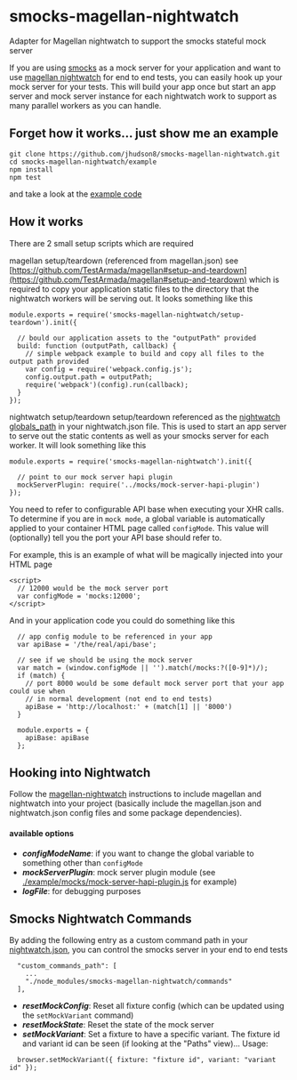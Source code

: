 # smocks-magellan-nightwatch
Adapter for Magellan nightwatch to support the smocks stateful mock server

If you are using [smocks](https://github.com/jhudson8/smocks) as a mock server for your application and want to use [magellan nightwatch](https://github.com/TestArmada/magellan-nightwatch) for end to end tests, you can easily hook up your mock server for your tests.  This will build your app once but start an app server and mock server instance for each nightwatch work to support as many parallel workers as you can handle.


Forget how it works... just show me an example
----------------------------------------------------
```
git clone https://github.com/jhudson8/smocks-magellan-nightwatch.git
cd smocks-magellan-nightwatch/example
npm install
npm test
```
and take a look at the [example code](./example)


How it works
------------
There are 2 small setup scripts which are required

magellan setup/teardown (referenced from magellan.json) see [https://github.com/TestArmada/magellan#setup-and-teardown](https://github.com/TestArmada/magellan#setup-and-teardown) which is required to copy your application static files to the directory that the nightwatch workers will be serving out.  It looks something like this
```
module.exports = require('smocks-magellan-nightwatch/setup-teardown').init({

  // bould our application assets to the "outputPath" provided
  build: function (outputPath, callback) {
    // simple webpack example to build and copy all files to the output path provided
    var config = require('webpack.config.js');
    config.output.path = outputPath;
    require('webpack')(config).run(callback);
  }
});
```

nightwatch setup/teardown setup/teardown referenced as the [nightwatch globals_path](http://nightwatchjs.org/guide#settings-file) in your nightwatch.json file.  This is used to start an app server to serve out the static contents as well as your smocks server for each worker.  It will look something like this
```
module.exports = require('smocks-magellan-nightwatch').init({

  // point to our mock server hapi plugin
  mockServerPlugin: require('../mocks/mock-server-hapi-plugin')
});
```

You need to refer to configurable API base when executing your XHR calls.  To determine if you are in `mock mode`, a global variable is automatically applied to your container HTML page called `configMode`.  This value will (optionally) tell you the port your API base should refer to.

For example, this is an example of what will be magically injected into your HTML page
```
<script>
  // 12000 would be the mock server port
  var configMode = 'mocks:12000';
</script>
```

And in your application code you could do something like this
```
  // app config module to be referenced in your app
  var apiBase = '/the/real/api/base';

  // see if we should be using the mock server
  var match = (window.configMode || '').match(/mocks:?([0-9]*)/);
  if (match) {
    // port 8000 would be some default mock server port that your app could use when
    // in normal development (not end to end tests)
    apiBase = 'http://localhost:' + (match[1] || '8000')
  }

  module.exports = {
    apiBase: apiBase
  };
```

Hooking into Nightwatch
-----------------------
Follow the [magellan-nightwatch](https://github.com/TestArmada/magellan-nightwatch) instructions to include magellan and nightwatch into your project (basically include the magellan.json and nightwatch.json config files and some package dependencies).

#### available options

* ***configModeName***: if you want to change the global variable to something other than `configMode`
* ***mockServerPlugin***: mock server plugin module (see [./example/mocks/mock-server-hapi-plugin.js](./example/mocks/mock-server-hapi-plugin.js) for example)
* ***logFile***: for debugging purposes


Smocks Nightwatch Commands
--------------------------
By adding the following entry as a custom command path in your [nightwatch.json](http://nightwatchjs.org/guide#settings-file), you can control the smocks server in your end to end tests
```
  "custom_commands_path": [
    ...
    "./node_modules/smocks-magellan-nightwatch/commands"
  ],
```

* ***resetMockConfig***: Reset all fixture config (which can be updated using the `setMockVariant` command)
* ***resetMockState***: Reset the state of the mock server
* ***setMockVariant***: Set a fixture to have a specific variant.  The fixture id and variant id can be seen (if looking at the "Paths" view)... Usage:
```
  browser.setMockVariant({ fixture: "fixture id", variant: "variant id" });
```